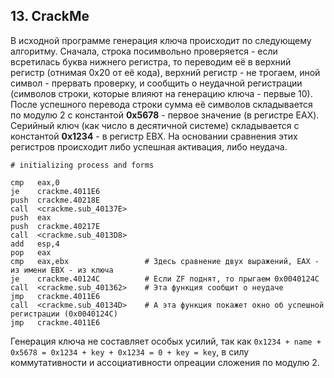## 13.   CrackMe

В исходной программе генерация ключа происходит по следующему алгоритму. Сначала, строка посимвольно проверяется - если всретилась буква нижнего регистра, то переводим её в верхний регистр (отнимая 0x20 от её кода), верхний регистр - не трогаем, иной символ - прервать проверку, и сообщить о неудачной регистрации (символов строки, которые влияют на генерацию ключа - первые 10). После успешного перевода строки сумма её символов складывается по модулю 2 с константой **0x5678** - первое значение (в регистре EAX). Серийный ключ (как число в десятичной системе) складывается с константой **0x1234** - в регистр EBX. На основании сравнения этих регистров происходит либо успешная активация, либо неудача. 

```assembly
# initializing process and forms

cmp   eax,0
je    crackme.4011E6
push  crackme.40218E
call  <crackme.sub_40137E>
push  eax
push  crackme.40217E
call  <crackme.sub_4013D8>
add   esp,4
pop   eax
cmp   eax,ebx                 # Здесь сравнение двух выражений, EAX - из имени EBX - из ключа
je    crackme.40124C          # Если ZF поднят, то прыгаем 0x0040124C
call  <crackme.sub_401362>    # Эта функция сообщит о неудаче
jmp   crackme.4011E6            
call  <crackme.sub_40134D>    # А эта функция покажет окно об успешной регистрации (0x0040124C)
jmp   crackme.4011E6        

```



Генерация ключа не составляет особых усилий, так как `0x1234 + name + 0x5678 = 0x1234 + key + 0x1234 = 0 + key = key`, в силу коммутативности и ассоциативности опреации сложения по модулю 2. 
